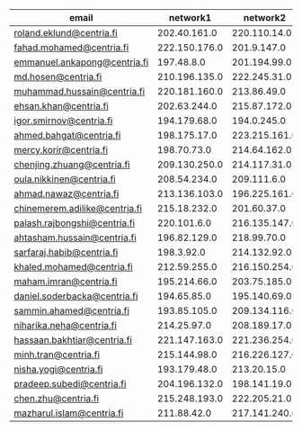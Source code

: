 | email                         | network1      | network2      | network3      | ssid_home2 | psk_home2 | ssid_compc | psk_compc |
|-------------------------------|---------------|---------------|---------------|------------|-----------|------------|-----------|
| roland.eklund@centria.fi      | 202.40.161.0  | 220.110.14.0  | 220.171.158.0 | home2      | rolande1  | compc      | rolande2  |
| fahad.mohamed@centria.fi      | 222.150.176.0 | 201.9.147.0   | 200.162.211.0 | home2      | fahadmo1  | compc      | fahadmo2  |
| emmanuel.ankapong@centria.fi  | 197.48.8.0    | 201.194.99.0  | 219.137.118.0 | home2      | emmanue1  | compc      | emmanue2  |
| md.hosen@centria.fi           | 210.196.135.0 | 222.245.31.0  | 211.29.169.0  | home2      | mdhosen1  | compc      | mdhosen2  |
| muhammad.hussain@centria.fi   | 220.181.160.0 | 213.86.49.0   | 206.99.81.0   | home2      | muhamma1  | compc      | muhamma2  |
| ehsan.khan@centria.fi         | 202.63.244.0  | 215.87.172.0  | 202.196.221.0 | home2      | ehsankh1  | compc      | ehsankh2  |
| igor.smirnov@centria.fi       | 194.179.68.0  | 194.0.245.0   | 217.130.30.0  | home2      | igorsmi1  | compc      | igorsmi2  |
| ahmed.bahgat@centria.fi       | 198.175.17.0  | 223.215.161.0 | 212.41.28.0   | home2      | ahmedba1  | compc      | ahmedba2  |
| mercy.korir@centria.fi        | 198.70.73.0   | 214.64.162.0  | 211.213.117.0 | home2      | mercyko1  | compc      | mercyko2  |
| chenjing.zhuang@centria.fi    | 209.130.250.0 | 214.117.31.0  | 202.198.119.0 | home2      | chenjin1  | compc      | chenjin2  |
| oula.nikkinen@centria.fi      | 208.54.234.0  | 209.111.6.0   | 193.147.190.0 | home2      | oulanik1  | compc      | oulanik2  |
| ahmad.nawaz@centria.fi        | 213.136.103.0 | 196.225.161.0 | 195.114.28.0  | home2      | ahmadna1  | compc      | ahmadna2  |
| chinemerem.adilike@centria.fi | 215.18.232.0  | 201.60.37.0   | 201.161.205.0 | home2      | chineme1  | compc      | chineme2  |
| palash.rajbongshi@centria.fi  | 220.101.6.0   | 216.135.147.0 | 202.43.177.0  | home2      | palashr1  | compc      | palashr2  |
| ahtasham.hussain@centria.fi   | 196.82.129.0  | 218.99.70.0   | 195.171.20.0  | home2      | ahtasha1  | compc      | ahtasha2  |
| sarfaraj.habib@centria.fi     | 198.3.92.0    | 214.132.92.0  | 195.158.177.0 | home2      | sarfara1  | compc      | sarfara2  |
| khaled.mohamed@centria.fi     | 212.59.255.0  | 216.150.254.0 | 206.55.170.0  | home2      | khaledm1  | compc      | khaledm2  |
| maham.imran@centria.fi        | 195.214.66.0  | 203.75.185.0  | 193.161.130.0 | home2      | mahamim1  | compc      | mahamim2  |
| daniel.soderbacka@centria.fi  | 194.65.85.0   | 195.140.69.0  | 194.32.20.0   | home2      | daniels1  | compc      | daniels2  |
| sammin.ahamed@centria.fi      | 193.85.105.0  | 209.134.116.0 | 209.56.245.0  | home2      | sammina1  | compc      | sammina2  |
| niharika.neha@centria.fi      | 214.25.97.0   | 208.189.17.0  | 217.116.236.0 | home2      | niharik1  | compc      | niharik2  |
| hassaan.bakhtiar@centria.fi   | 221.147.163.0 | 221.236.254.0 | 221.140.80.0  | home2      | hassaan1  | compc      | hassaan2  |
| minh.tran@centria.fi          | 215.144.98.0  | 216.226.127.0 | 201.174.26.0  | home2      | minhtra1  | compc      | minhtra2  |
| nisha.yogi@centria.fi         | 193.179.48.0  | 213.20.15.0   | 207.155.243.0 | home2      | nishayo1  | compc      | nishayo2  |
| pradeep.subedi@centria.fi     | 204.196.132.0 | 198.141.19.0  | 197.66.233.0  | home2      | pradeep1  | compc      | pradeep2  |
| chen.zhu@centria.fi           | 215.248.193.0 | 222.205.21.0  | 202.27.23.0   | home2      | chenzhu1  | compc      | chenzhu2  |
| mazharul.islam@centria.fi     | 211.88.42.0   | 217.141.240.0 | 203.144.225.0 | home2      | mazharu1  | compc      | mazharu2  |
